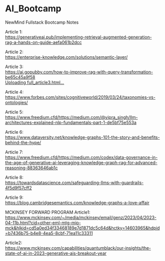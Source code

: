 # AI_Bootcamp
NewMind Fullstack Bootcamp Notes

Article 1:\
https://generativeai.pub/implementing-retrieval-augmented-generation-rag-a-hands-on-guide-aefa061b2dcc

Article 2:\
https://enterprise-knowledge.com/solutions/semantic-layer/

Article 3:\
https://ai.gopubby.com/how-to-improve-rag-with-query-transformation-be65c45a9f58 \
[Uploading full_article3.html…]()

Article 4:\
https://www.forbes.com/sites/cognitiveworld/2019/03/24/taxonomies-vs-ontologies/

Article 5:\
https://www.freedium.cfd/https://medium.com/@vipra_singh/llm-architectures-explained-nlp-fundamentals-part-1-de5bf75e553a

Article 6:\
https://www.dataversity.net/knowledge-graphs-101-the-story-and-benefits-behind-the-hype/

Article 7:\
https://www.freedium.cfd/https://medium.com/codex/data-governance-in-the-age-of-generative-ai-leveraging-knowledge-graph-rag-for-advanced-reasoning-88363646ab1c

Article 8:\
https://towardsdatascience.com/safeguarding-llms-with-guardrails-4f5d9f57cff2

Article 9:\
https://blog.cambridgesemantics.com/knowledge-graphs-a-love-affair

MCKINSEY FORWARD PROGRAM 
Article1: \
https://www.mckinsey.com/~/media/mckinsey/email/genz/2023/04/2023-04-11b.html?cid=other-eml-mtg-mip-mck&hlkid=cd5a0ed34f33468189e7d1871dc5c64d&hctky=14603965&hdpid=b7436b75-b4e8-4ea5-8cbf-71ea11c33311

Article2: \
https://www.mckinsey.com/capabilities/quantumblack/our-insights/the-state-of-ai-in-2023-generative-ais-breakout-year
